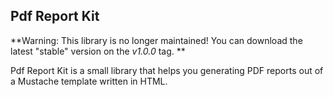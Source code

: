 Pdf Report Kit
--------------

**Warning: This library is no longer maintained! You can download the latest "stable" version on the *v1.0.0* tag. **

Pdf Report Kit is a small library that helps you generating PDF reports out of a Mustache template written in HTML.
